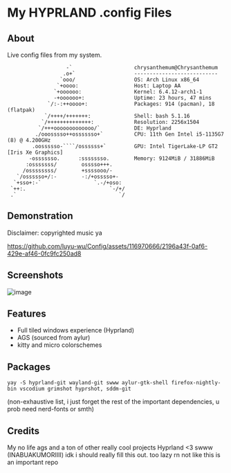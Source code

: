 # My HYPRLAND .config Files

## About
Live config files from my system.

```
                   -`                    chrysanthemum@Chrysanthemum 
                  .o+`                   --------------------------- 
                 `ooo/                   OS: Arch Linux x86_64 
                `+oooo:                  Host: Laptop AA 
               `+oooooo:                 Kernel: 6.4.12-arch1-1 
               -+oooooo+:                Uptime: 23 hours, 47 mins 
             `/:-:++oooo+:               Packages: 914 (pacman), 18 (flatpak) 
            `/++++/+++++++:              Shell: bash 5.1.16 
           `/++++++++++++++:             Resolution: 2256x1504 
          `/+++ooooooooooooo/`           DE: Hyprland 
         ./ooosssso++osssssso+`          CPU: 11th Gen Intel i5-1135G7 (8) @ 4.200GHz 
        .oossssso-````/ossssss+`         GPU: Intel TigerLake-LP GT2 [Iris Xe Graphics] 
       -osssssso.      :ssssssso.        Memory: 9124MiB / 31886MiB 
      :osssssss/        osssso+++.
     /ossssssss/        +ssssooo/-
   `/ossssso+/:-        -:/+osssso+-
  `+sso+:-`                 `.-/+oso:
 `++:.                           `-/+/
 .`                                 `/
```

## Demonstration
Disclaimer: copyrighted music ya


https://github.com/luyu-wu/Config/assets/116970666/2196a43f-0af6-429e-af46-0fc9fc250ad8

## Screenshots
![image](https://github.com/luyu-wu/Config/assets/116970666/b5a7dfb7-0007-4b55-82b0-c63e74570fb8)



## Features
- Full tiled windows experience (Hyprland)
- AGS (sourced from aylur)
- kitty and micro colorschemes

## Packages

```
yay -S hyprland-git wayland-git swww aylur-gtk-shell firefox-nightly-bin vscodium grimshot hyprshot, sddm-git
```
(non-exhaustive list, i just forget the rest of the important dependencies, u prob need nerd-fonts or smth)
## Credits

My no life
ags and a ton of other really cool projects
Hyprland <3
swww (INABUAKUMORIIII)
idk i should really fill this out. too lazy rn not like this is an important repo
